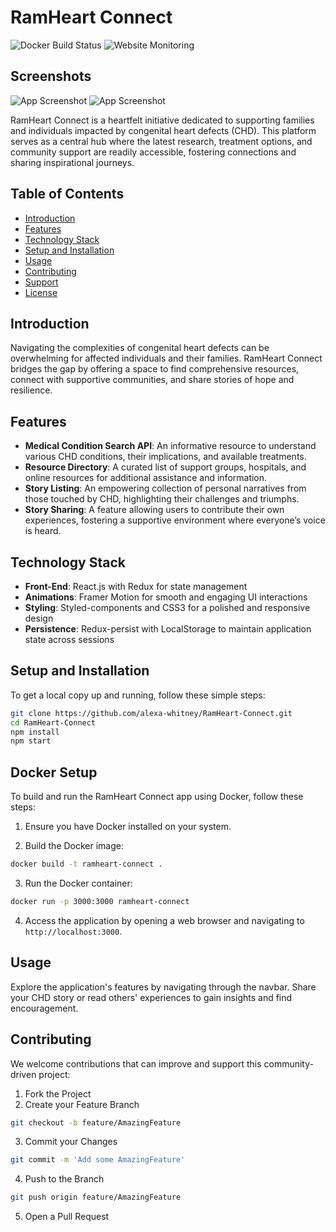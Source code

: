 # RamHeart Connect
![Docker Build Status](https://img.shields.io/docker/cloud/build/alexawhit/ramheart-connect)
![Website Monitoring](https://img.shields.io/uptimerobot/status/797824217)

## Screenshots
![App Screenshot](https://i.imgur.com/t47TOpF.png)
![App Screenshot](https://i.imgur.com/unk3jdc.png)


RamHeart Connect is a heartfelt initiative dedicated to supporting families and individuals impacted by congenital heart defects (CHD). This platform serves as a central hub where the latest research, treatment options, and community support are readily accessible, fostering connections and sharing inspirational journeys.

## Table of Contents

- [Introduction](#introduction)
- [Features](#features)
- [Technology Stack](#technology-stack)
- [Setup and Installation](#setup-and-installation)
- [Usage](#usage)
- [Contributing](#contributing)
- [Support](#support)
- [License](#license)

## Introduction

Navigating the complexities of congenital heart defects can be overwhelming for affected individuals and their families. RamHeart Connect bridges the gap by offering a space to find comprehensive resources, connect with supportive communities, and share stories of hope and resilience.

## Features

- **Medical Condition Search API**: An informative resource to understand various CHD conditions, their implications, and available treatments.
- **Resource Directory**: A curated list of support groups, hospitals, and online resources for additional assistance and information.
- **Story Listing**: An empowering collection of personal narratives from those touched by CHD, highlighting their challenges and triumphs.
- **Story Sharing**: A feature allowing users to contribute their own experiences, fostering a supportive environment where everyone’s voice is heard.

## Technology Stack

- **Front-End**: React.js with Redux for state management
- **Animations**: Framer Motion for smooth and engaging UI interactions
- **Styling**: Styled-components and CSS3 for a polished and responsive design
- **Persistence**: Redux-persist with LocalStorage to maintain application state across sessions

## Setup and Installation

To get a local copy up and running, follow these simple steps:

```bash
git clone https://github.com/alexa-whitney/RamHeart-Connect.git
cd RamHeart-Connect
npm install
npm start
```

## Docker Setup

To build and run the RamHeart Connect app using Docker, follow these steps:

1. Ensure you have Docker installed on your system.

2. Build the Docker image:
```bash
docker build -t ramheart-connect .
```

3. Run the Docker container:
```bash
docker run -p 3000:3000 ramheart-connect
```

4. Access the application by opening a web browser and navigating to `http://localhost:3000`.

## Usage

Explore the application's features by navigating through the navbar. Share your CHD story or read others' experiences to gain insights and find encouragement.

## Contributing

We welcome contributions that can improve and support this community-driven project:

1. Fork the Project
2. Create your Feature Branch 
```bash
git checkout -b feature/AmazingFeature
```
3. Commit your Changes 
```bash
git commit -m 'Add some AmazingFeature'
```
4. Push to the Branch 
```bash
git push origin feature/AmazingFeature
```
5. Open a Pull Request